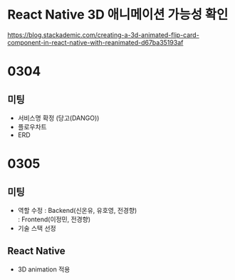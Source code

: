 # React Native 3D 애니메이션 가능성 확인

https://blog.stackademic.com/creating-a-3d-animated-flip-card-component-in-react-native-with-reanimated-d67ba35193af

# 0304
## 미팅
- 서비스명 확정 (당고(DANGO))
- 플로우차트
- ERD

# 0305
## 미팅 
- 역할 수정 
: Backend(신온유, 유호영, 전경향) <br>
: Frontend(이정민, 전경향)<br>
- 기술 스택 선정

## React Native
- 3D animation 적용

